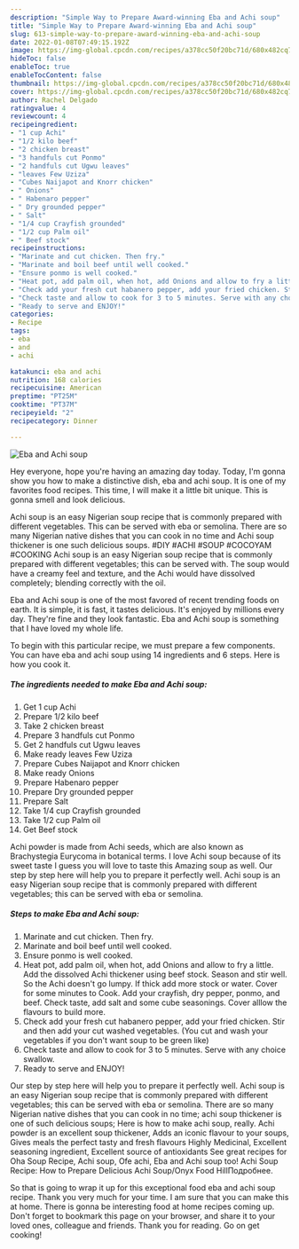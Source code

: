 ```yaml
---
description: "Simple Way to Prepare Award-winning Eba and Achi soup"
title: "Simple Way to Prepare Award-winning Eba and Achi soup"
slug: 613-simple-way-to-prepare-award-winning-eba-and-achi-soup
date: 2022-01-08T07:49:15.192Z
image: https://img-global.cpcdn.com/recipes/a378cc50f20bc71d/680x482cq70/eba-and-achi-soup-recipe-main-photo.jpg
hideToc: false
enableToc: true
enableTocContent: false
thumbnail: https://img-global.cpcdn.com/recipes/a378cc50f20bc71d/680x482cq70/eba-and-achi-soup-recipe-main-photo.jpg
cover: https://img-global.cpcdn.com/recipes/a378cc50f20bc71d/680x482cq70/eba-and-achi-soup-recipe-main-photo.jpg
author: Rachel Delgado
ratingvalue: 4
reviewcount: 4
recipeingredient:
- "1 cup Achi"
- "1/2 kilo beef"
- "2 chicken breast"
- "3 handfuls cut Ponmo"
- "2 handfuls cut Ugwu leaves"
- "leaves Few Uziza"
- "Cubes Naijapot and Knorr chicken"
- " Onions"
- " Habenaro pepper"
- " Dry grounded pepper"
- " Salt"
- "1/4 cup Crayfish grounded"
- "1/2 cup Palm oil"
- " Beef stock"
recipeinstructions:
- "Marinate and cut chicken. Then fry."
- "Marinate and boil beef until well cooked."
- "Ensure ponmo is well cooked."
- "Heat pot, add palm oil, when hot, add Onions and allow to fry a little. Add the dissolved Achi thickener using beef stock. Season and stir well. So the Achi doesn&#39;t go lumpy. If thick add more stock or water. Cover for some minutes to Cook. Add your crayfish, dry pepper, ponmo, and beef. Check taste, add salt and some cube seasonings. Cover alllow the flavours to build more."
- "Check add your fresh cut habanero pepper, add your fried chicken. Stir and then add your cut washed vegetables. (You cut and wash your vegetables if you don&#39;t want soup to be green like)"
- "Check taste and allow to cook for 3 to 5 minutes. Serve with any choice swallow."
- "Ready to serve and ENJOY!"
categories:
- Recipe
tags:
- eba
- and
- achi

katakunci: eba and achi 
nutrition: 168 calories
recipecuisine: American
preptime: "PT25M"
cooktime: "PT37M"
recipeyield: "2"
recipecategory: Dinner

---
```



![Eba and Achi soup](https://img-global.cpcdn.com/recipes/a378cc50f20bc71d/680x482cq70/eba-and-achi-soup-recipe-main-photo.jpg)

Hey everyone, hope you're having an amazing day today. Today, I'm gonna show you how to make a distinctive dish, eba and achi soup. It is one of my favorites food recipes. This time, I will make it a little bit unique. This is gonna smell and look delicious.

Achi soup is an easy Nigerian soup recipe that is commonly prepared with different vegetables. This can be served with eba or semolina. There are so many Nigerian native dishes that you can cook in no time and Achi soup thickener is one such delicious soups. #DIY #ACHI #SOUP #COCOYAM #COOKING Achi soup is an easy Nigerian soup recipe that is commonly prepared with different vegetables; this can be served with. The soup would have a creamy feel and texture, and the Achi would have dissolved completely; blending correctly with the oil.

Eba and Achi soup is one of the most favored of recent trending foods on earth. It is simple, it is fast, it tastes delicious. It's enjoyed by millions every day. They're fine and they look fantastic. Eba and Achi soup is something that I have loved my whole life.


To begin with this particular recipe, we must prepare a few components. You can have eba and achi soup using 14 ingredients and 6 steps. Here is how you cook it.

<!--inarticleads1-->

##### The ingredients needed to make Eba and Achi soup:

1. Get 1 cup Achi
1. Prepare 1/2 kilo beef
1. Take 2 chicken breast
1. Prepare 3 handfuls cut Ponmo
1. Get 2 handfuls cut Ugwu leaves
1. Make ready leaves Few Uziza
1. Prepare Cubes Naijapot and Knorr chicken
1. Make ready  Onions
1. Prepare  Habenaro pepper
1. Prepare  Dry grounded pepper
1. Prepare  Salt
1. Take 1/4 cup Crayfish grounded
1. Take 1/2 cup Palm oil
1. Get  Beef stock


Achi powder is made from Achi seeds, which are also known as Brachystegia Eurycoma in botanical terms. I love Achi soup because of its sweet taste I guess you will love to taste this Amazing soup as well. Our step by step here will help you to prepare it perfectly well. Achi soup is an easy Nigerian soup recipe that is commonly prepared with different vegetables; this can be served with eba or semolina. 

<!--inarticleads2-->

##### Steps to make Eba and Achi soup:

1. Marinate and cut chicken. Then fry.
1. Marinate and boil beef until well cooked.
1. Ensure ponmo is well cooked.
1. Heat pot, add palm oil, when hot, add Onions and allow to fry a little. Add the dissolved Achi thickener using beef stock. Season and stir well. So the Achi doesn&#39;t go lumpy. If thick add more stock or water. Cover for some minutes to Cook. Add your crayfish, dry pepper, ponmo, and beef. Check taste, add salt and some cube seasonings. Cover alllow the flavours to build more.
1. Check add your fresh cut habanero pepper, add your fried chicken. Stir and then add your cut washed vegetables. (You cut and wash your vegetables if you don&#39;t want soup to be green like)
1. Check taste and allow to cook for 3 to 5 minutes. Serve with any choice swallow.
1. Ready to serve and ENJOY!

Our step by step here will help you to prepare it perfectly well. Achi soup is an easy Nigerian soup recipe that is commonly prepared with different vegetables; this can be served with eba or semolina. There are so many Nigerian native dishes that you can cook in no time; achi soup thickener is one of such delicious soups; Here is how to make achi soup, really. Achi powder is an excellent soup thickener, Adds an iconic flavour to your soups, Gives meals the perfect tasty and fresh flavours Highly Medicinal, Excellent seasoning ingredient, Excellent source of antioxidants See great recipes for Oha Soup Recipe, Achi soup, Ofe achi, Eba and Achi soup too! Achi Soup Recipe: How to Prepare Delicious Achi Soup/Onyx Food HillПодробнее. 

So that is going to wrap it up for this exceptional food eba and achi soup recipe. Thank you very much for your time. I am sure that you can make this at home. There is gonna be interesting food at home recipes coming up. Don't forget to bookmark this page on your browser, and share it to your loved ones, colleague and friends. Thank you for reading. Go on get cooking!
